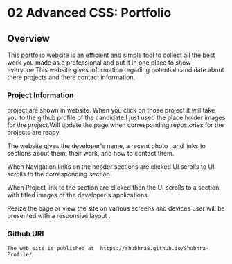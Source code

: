 
# 02 Advanced CSS: Portfolio

## Overview

This portfolio website is an efficient and simple tool to collect all the best work you made as a professional and put it in one place to show everyone.This website gives information regading potential candidate about there projects and there contact information.

### Project Information


project are shown in website. When you click on those project it will take you to the github profile of the candidate.I just used the place holder images for the project.Will update the page when corresponding repostories for the projects are ready.

The website gives the developer's name, a recent photo , and links to sections about them, their work, and how to contact them.

When Navigation links on the header sections are clicked UI scrolls to UI scrolls to the corresponding section.



When Project link to the section are clicked then the UI scrolls to a section with titled images of the developer's applications.

Resize the page or view the site on various screens and devices user will be presented with a responsive layout .


### Github URl

    The web site is published at  https://shubhra8.github.io/Shubhra-Profile/
